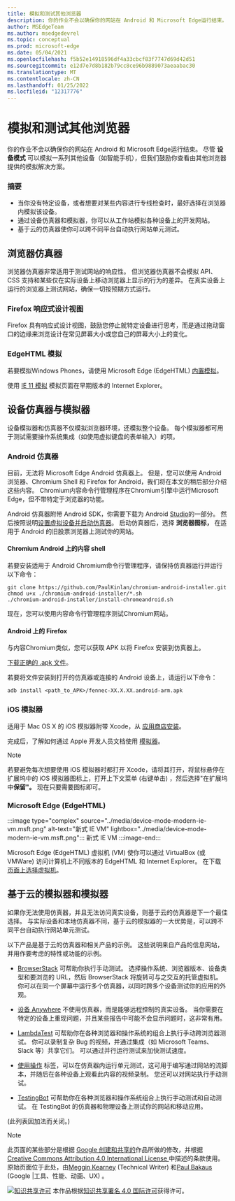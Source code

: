 ```yaml
---
title: 模拟和测试其他浏览器
description: 你的作业不会以确保你的网站在 Android 和 Microsoft Edge运行结束。  尽管设备模式可以模拟一系列其他设备（如智能手机），但我们鼓励你查看由其他浏览器提供的模拟解决方案。
author: MSEdgeTeam
ms.author: msedgedevrel
ms.topic: conceptual
ms.prod: microsoft-edge
ms.date: 05/04/2021
ms.openlocfilehash: f5b52e14918596df4a33cbcf83f7747d69d42d51
ms.sourcegitcommit: e12d7e7d8b182b79cc8ce96b9889073aeaabac30
ms.translationtype: MT
ms.contentlocale: zh-CN
ms.lasthandoff: 01/25/2022
ms.locfileid: "12317776"
---
```

<!-- Copyright Meggin Kearney and Paul Bakaus

   Licensed under the Apache License, Version 2.0 (the "License");
   you may not use this file except in compliance with the License.
   You may obtain a copy of the License at

       https://www.apache.org/licenses/LICENSE-2.0

   Unless required by applicable law or agreed to in writing, software
   distributed under the License is distributed on an "AS IS" BASIS,
   WITHOUT WARRANTIES OR CONDITIONS OF ANY KIND, either express or implied.
   See the License for the specific language governing permissions and
   limitations under the License.  -->
# <a name="emulate-and-test-other-browsers"></a>模拟和测试其他浏览器

你的作业不会以确保你的网站在 Android 和 Microsoft Edge运行结束。  尽管 **设备模式** 可以模拟一系列其他设备（如智能手机），但我们鼓励你查看由其他浏览器提供的模拟解决方案。

### <a name="summary"></a>摘要

*   当你没有特定设备，或者想要对某些内容进行专线检查时，最好选择在浏览器内模拟该设备。
*   通过设备仿真器和模拟器，你可以从工作站模拟各种设备上的开发网站。
*   基于云的仿真器使你可以跨不同平台自动执行网站单元测试。


<!-- ====================================================================== -->
## <a name="browser-emulators"></a>浏览器仿真器

浏览器仿真器非常适用于测试网站的响应性。  但浏览器仿真器不会模拟 API、CSS 支持和某些仅在实际设备上移动浏览器上显示的行为的差异。  在真实设备上运行的浏览器上测试网站，确保一切按预期方式运行。

### <a name="firefox-responsive-design-view"></a>Firefox 响应式设计视图

Firefox 具有[](https://developer.mozilla.org/docs/Tools/Responsive_Design_View)响应式设计视图，鼓励您停止就特定设备进行思考，而是通过拖动窗口的边缘来浏览设计在常见屏幕大小或您自己的屏幕大小上的变化。

### <a name="edgehtml-emulation"></a>EdgeHTML 模拟

若要模拟Windows Phones，请使用 Microsoft Edge (EdgeHTML) [内置模拟](/archive/microsoft-edge/legacy/developer/devtools-guide/emulation)。

使用 [IE 11 模拟](/previous-versions/windows/internet-explorer/ie-developer/samples/dn255001(v=vs.85)) 模拟页面在早期版本的 Internet Explorer。


<!-- ====================================================================== -->
## <a name="device-emulators-and-simulators"></a>设备仿真器与模拟器

设备模拟器和仿真器不仅模拟浏览器环境，还模拟整个设备。  每个模拟器都可用于测试需要操作系统集成（如使用虚拟键盘的表单输入）的项。

### <a name="android-emulator"></a>Android 仿真器

<!--
:::image type="complex" source="../media/device-mode-android-emulator-stock-browser.msft.png" alt-text="Stock Browser in Android Emulator" lightbox="../media/device-mode-android-emulator-stock-browser.msft.png":::
   Stock Browser in Android Emulator
:::image-end:::
-->

目前，无法将 Microsoft Edge Android 仿真器上。  但是，您可以使用 Android 浏览器、Chromium Shell 和 Firefox for Android，我们将在本文的稍后部分介绍这些内容。  Chromium内容命令行管理程序在Chromium引擎中运行Microsoft Edge，但不带特定于浏览器的功能。

Android 仿真器附带 Android SDK，你需要下载为 Android [Studio](https://developer.android.com/sdk/installing/studio.html)的一部分。  然后按照说明[设置虚拟设备并](https://developer.android.com/tools/devices/managing-avds.html)[启动仿真器](https://developer.android.com/tools/devices/emulator.html)。
启动仿真器后，选择 **浏览器图标，** 在适用于 Android 的旧股票浏览器上测试你的网站。

#### <a name="chromium-content-shell-on-android"></a>Chromium Android 上的内容 shell

<!--
:::image type="complex" source="../media/device-mode-android-avd-contentshell.msft.png" alt-text="Android Emulator Content Shell" lightbox="../media/device-mode-android-avd-contentshell.msft.png":::
   Android Emulator Content Shell
:::image-end:::
-->

若要安装适用于 Android Chromium命令行管理程序，请保持仿真器运行并运行以下命令：

```shell
git clone https://github.com/PaulKinlan/chromium-android-installer.git
chmod u+x ./chromium-android-installer/*.sh
./chromium-android-installer/install-chromeandroid.sh
```

现在，您可以使用内容命令行管理程序测试Chromium网站。

#### <a name="firefox-on-android"></a>Android 上的 Firefox

<!--
:::image type="complex" source="../media/device-mode-ff-on-android-emulator.msft.png" alt-text="Firefox Icon on Android Emulator" lightbox="../media/device-mode-ff-on-android-emulator.msft.png":::
   Firefox Icon on Android Emulator
:::image-end:::
-->

与内容Chromium类似，您可以获取 APK 以将 Firefox 安装到仿真器上。

[下载正确的 .apk 文件](https://www.mozilla.org/firefox/all/#product-android-beta)。

若要将文件安装到打开的仿真器或连接的 Android 设备上，请运行以下命令：

```shell
adb install <path_to_APK>/fennec-XX.X.XX.android-arm.apk
```

### <a name="ios-simulator"></a>iOS 模拟器

适用于 Mac OS X 的 iOS 模拟器附带 Xcode，从 [应用商店安装](https://itunes.apple.com/app/xcode/id497799835)。

完成后，了解如何通过 Apple 开发人员文档使用 [模拟器](https://help.apple.com/simulator/mac/current)。

> [!NOTE]
> 若要避免每次想要使用 iOS 模拟器时都打开 Xcode，请将其打开，将鼠标悬停在扩展坞中的 iOS 模拟器图标上，打开上下文菜单 (右键单击) ，然后选择"在扩展坞中**保留"。**  现在只要需要图标即可。

### <a name="microsoft-edge-edgehtml"></a>Microsoft Edge (EdgeHTML) 

:::image type="complex" source="../media/device-mode-modern-ie-vm.msft.png" alt-text="新式 IE VM" lightbox="../media/device-mode-modern-ie-vm.msft.png":::
   新式 IE VM
:::image-end:::

Microsoft Edge (EdgeHTML) 虚拟机 (VM) 使你可以通过 VirtualBox (或 VMWare) 访问计算机上不同版本的 EdgeHTML 和 Internet Explorer。  在下载 [页面上选择虚拟机](https://developer.microsoft.com/microsoft-edge/tools/vms)。


<!-- ====================================================================== -->
## <a name="cloud-based-emulators-and-simulators"></a>基于云的模拟器和模拟器

如果你无法使用仿真器，并且无法访问真实设备，则基于云的仿真器是下一个最佳选择。  与实际设备和本地仿真器不同，基于云的模拟器的一大优势是，可以跨不同平台自动执行网站单元测试。

以下产品是基于云的仿真器和相关产品的示例。  这些说明来自产品的信息网站，并用作要考虑的特性或功能的示例。

*   [BrowserStack](https://www.browserstack.com/automate) 可帮助你执行手动测试。  选择操作系统、浏览器版本、设备类型和要浏览的 URL，然后 BrowserStack 将旋转可与之交互的托管虚拟机。  你可以在同一个屏幕中运行多个仿真器，以同时跨多个设备测试你的应用的外观。

*   [设备 Anywhere](https://www.sigos.com/app-experience/) 不使用仿真器，而是能够远程控制的真实设备。  当你需要在特定的设备上重现问题，并且某些报告中可能不会显示问题时，这非常有用。

*   [LambdaTest](https://www.lambdatest.com/) 可帮助你在各种浏览器和操作系统的组合上执行手动跨浏览器测试。  你可以录制复杂 Bug 的视频，并通过集成（如 Microsoft Teams、Slack 等）共享它们。  可以通过并行运行测试来加快测试速度。

*   [使用操作](https://saucelabs.com) 标签，可以在仿真器内运行单元测试，这可用于编写通过网站的流脚本，并随后在各种设备上观看此内容的视频录制。  您还可以对网站执行手动测试。

*   [TestingBot](https://testingbot.com/) 可帮助你在各种浏览器和操作系统组合上执行手动测试和自动测试。  在 TestingBot 的仿真器和物理设备上测试你的网站和移动应用。

 (此列表因加法而关闭。) 


<!-- ====================================================================== -->
> [!NOTE]
> 此页面的某些部分是根据 [Google 创建和共享的](https://developers.google.com/terms/site-policies)作品所做的修改，并根据[ Creative Commons Attribution 4.0 International License ](https://creativecommons.org/licenses/by/4.0)中描述的条款使用。
> 原始页面位于此处，[](https://developers.google.com/web/tools/chrome-devtools/device-mode/testing-other-browsers)由[Meggin Kearney](https://developers.google.com/web/resources/contributors#meggin-kearney) (Technical Writer) 和[Paul Bakaus](https://developers.google.com/web/resources/contributors#paul-bakaus) (Google |工具、性能、动画、UX) 。

[![知识共享许可](https://i.creativecommons.org/l/by/4.0/88x31.png)](https://creativecommons.org/licenses/by/4.0) 本作品根据[知识共享署名 4.0 国际许可](https://creativecommons.org/licenses/by/4.0)获得许可。
